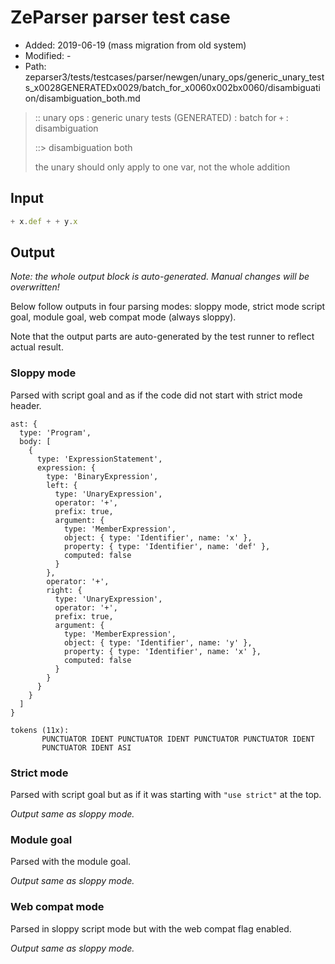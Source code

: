 # ZeParser parser test case

- Added: 2019-06-19 (mass migration from old system)
- Modified: -
- Path: zeparser3/tests/testcases/parser/newgen/unary_ops/generic_unary_tests_x0028GENERATEDx0029/batch_for_x0060x002bx0060/disambiguation/disambiguation_both.md

> :: unary ops : generic unary tests (GENERATED) : batch for `+` : disambiguation
>
> ::> disambiguation both
>
> the unary should only apply to one var, not the whole addition

## Input

`````js
+ x.def + + y.x
`````

## Output

_Note: the whole output block is auto-generated. Manual changes will be overwritten!_

Below follow outputs in four parsing modes: sloppy mode, strict mode script goal, module goal, web compat mode (always sloppy).

Note that the output parts are auto-generated by the test runner to reflect actual result.

### Sloppy mode

Parsed with script goal and as if the code did not start with strict mode header.

`````
ast: {
  type: 'Program',
  body: [
    {
      type: 'ExpressionStatement',
      expression: {
        type: 'BinaryExpression',
        left: {
          type: 'UnaryExpression',
          operator: '+',
          prefix: true,
          argument: {
            type: 'MemberExpression',
            object: { type: 'Identifier', name: 'x' },
            property: { type: 'Identifier', name: 'def' },
            computed: false
          }
        },
        operator: '+',
        right: {
          type: 'UnaryExpression',
          operator: '+',
          prefix: true,
          argument: {
            type: 'MemberExpression',
            object: { type: 'Identifier', name: 'y' },
            property: { type: 'Identifier', name: 'x' },
            computed: false
          }
        }
      }
    }
  ]
}

tokens (11x):
       PUNCTUATOR IDENT PUNCTUATOR IDENT PUNCTUATOR PUNCTUATOR IDENT
       PUNCTUATOR IDENT ASI
`````

### Strict mode

Parsed with script goal but as if it was starting with `"use strict"` at the top.

_Output same as sloppy mode._

### Module goal

Parsed with the module goal.

_Output same as sloppy mode._

### Web compat mode

Parsed in sloppy script mode but with the web compat flag enabled.

_Output same as sloppy mode._
